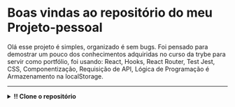 
# Boas vindas ao repositório do meu Projeto-pessoal

Olá esse projeto é simples, organizado é sem bugs.
Foi pensado para demostrar um pouco dos conhecimentos adquiridas no curso da trybe para servir como portfólio,
foi usando: React, Hooks, React Router, Test Jest, CSS, Componentização, Requisição de API, Lógica de Programação é Armazenamento na localStorage.

---

<details>
  <summary><strong>‼️ Clone o repositório</strong></summary><br />

1. Clone o repositório
  * `git clone git@github.com:tryber/sd-023-b-mysql-all-for-one.git`.
  * Entre na pasta do repositório que você acabou de clonar:
    * `cd Projeto-pessoal`
  * `cd exercise-dog-image`
2. Instale as dependências 
  * `npm install` 
